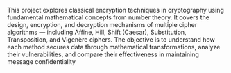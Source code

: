 This project explores classical encryption techniques in cryptography using fundamental mathematical concepts from number theory. 
It covers the design, encryption, and decryption mechanisms of multiple cipher algorithms — including Affine, Hill, Shift (Caesar), 
Substitution, Transposition, and Vigenère ciphers. The objective is to understand how each method secures data through mathematical 
transformations, analyze their vulnerabilities, and compare their effectiveness in maintaining message confidentiality
